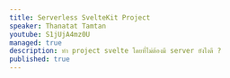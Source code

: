 ```yaml
---
title: Serverless SvelteKit Project
speaker: Thanatat Tamtan
youtube: S1jUjA4mz0U
managed: true
description: ทำ project svelte โดยที่ไม่ต้องมี server ยังไงดี ?
published: true
---
```


